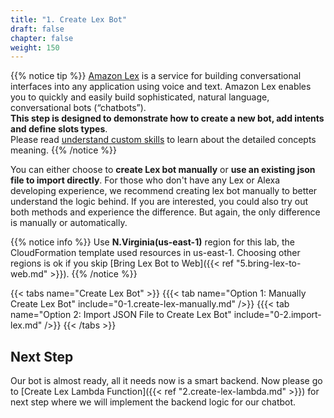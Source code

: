 ```yaml
---
title: "1. Create Lex Bot"
draft: false
chapter: false
weight: 150
---
```


{{% notice tip %}}
[Amazon Lex](https://aws.amazon.com/lex/) is a service for building conversational interfaces into any application using voice and text. Amazon Lex enables you to quickly and easily build sophisticated, natural language, conversational bots (“chatbots”).    
**This step is designed to demonstrate how to create a new bot, add intents and define slots types**.    
Please read [understand custom skills](https://developer.amazon.com/zh/docs/custom-skills/understanding-custom-skills.html) to learn about the detailed concepts meaning.
{{% /notice %}}

You can either choose to **create Lex bot manually** or **use an existing json file to import directly**. 
For those who don't have any Lex or Alexa developing experience, we recommend creating lex bot manually to better understand the logic behind. 
If you are interested, you could also try out both methods and experience the difference. But again, the only difference is manually or automatically. 

{{% notice info %}}
Use **N.Virginia(us-east-1)** region for this lab, the CloudFormation template used resources in us-east-1.
Choosing other regions is ok if you skip [Bring Lex Bot to Web]({{< ref "5.bring-lex-to-web.md" >}}).
{{% /notice %}}

{{< tabs name="Create Lex Bot" >}} 
{{{< tab name="Option 1: Manually Create Lex Bot" include="0-1.create-lex-manually.md" />}} 
{{{< tab name="Option 2: Import JSON File to Create Lex Bot" include="0-2.import-lex.md" />}} 
{{< /tabs >}}


##  Next Step

Our bot is almost ready, all it needs now is a smart backend.  Now please go to [Create Lex Lambda Function]({{< ref "2.create-lex-lambda.md" >}}) for next step where we will implement the backend logic for our chatbot.
